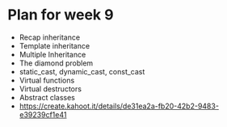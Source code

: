# Plan for week 9

- Recap inheritance
- Template inheritance
- Multiple Inheritance
- The diamond problem
- static_cast, dynamic_cast, const_cast
- Virtual functions
- Virtual destructors
- Abstract classes
- https://create.kahoot.it/details/de31ea2a-fb20-42b2-9483-e39239cf1e41
